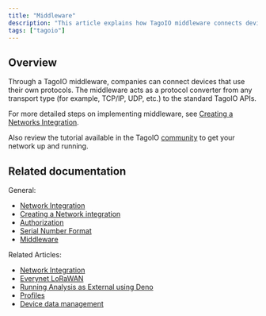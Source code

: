 ```yaml
---
title: "Middleware"
description: "This article explains how TagoIO middleware connects devices using custom protocols by acting as a protocol converter to the TagoIO APIs, and points to related documentation and community resources for setup and examples."
tags: ["tagoio"]
---
```


## Overview

Through a TagoIO middleware, companies can connect devices that use their own protocols. The middleware acts as a protocol converter from any transport type (for example, TCP/IP, UDP, etc.) to the standard TagoIO APIs.

For more detailed steps on implementing middleware, see [Creating a Networks Integration](link-to-creating-a-networks-integration).

Also review the tutorial available in the TagoIO [community](link-to-community) to get your network up and running.

## Related documentation

General:
- [Network Integration](link-to-network-integration)
- [Creating a Network integration](link-to-creating-a-network-integration)
- [Authorization](link-to-authorization)
- [Serial Number Format](link-to-serial-number-format)
- [Middleware](link-to-middleware)

Related Articles:
- [Network Integration](link-to-network-integration-article)
- [Everynet LoRaWAN](link-to-everynet-lorawan)
- [Running Analysis as External using Deno](link-to-running-analysis-deno)
- [Profiles](link-to-profiles)
- [Device data management](link-to-device-data-management)
